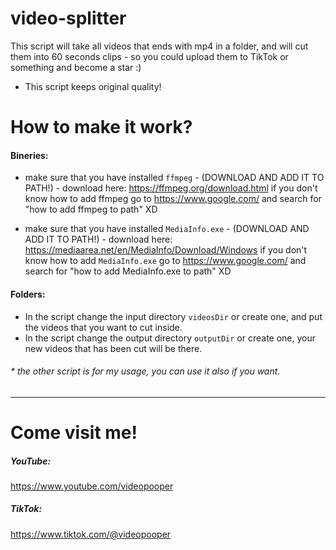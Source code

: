 # video-splitter

This script will take all videos that ends with mp4 in a folder, and will cut them into 60 seconds clips - so you could upload them to TikTok or something and become a star :) 
* This script keeps original quality!

# How to make it work?
#### Bineries:

* make sure that you have installed `ffmpeg` - (DOWNLOAD AND ADD IT TO PATH!) - download here: https://ffmpeg.org/download.html
if you don't know how to add ffmpeg go to https://www.google.com/ and search for "how to add ffmpeg to path" XD

* make sure that you have installed `MediaInfo.exe` - (DOWNLOAD AND ADD IT TO PATH!) - download here: https://mediaarea.net/en/MediaInfo/Download/Windows
if you don't know how to add `MediaInfo.exe` go to https://www.google.com/ and search for "how to add MediaInfo.exe to path" XD
#### Folders:
* In the script change the input directory `videosDir` or create one, and put the videos that you want to cut inside.
* In the script change the output directory `outputDir` or create one, your new videos that has been cut will be there.


###### * the other script is for my usage, you can use it also if you want.
------
# Come visit me!

##### YouTube:
https://www.youtube.com/videopooper

#####  TikTok:
https://www.tiktok.com/@videopooper
